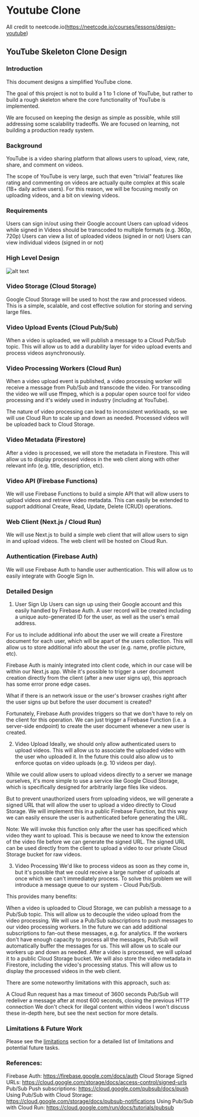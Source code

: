 
# Youtube Clone

All credit to neetcode.io(https://neetcode.io/courses/lessons/design-youtube)

## YouTube Skeleton Clone Design

### Introduction

This document designs a simplified YouTube clone.

The goal of this project is not to build a 1 to 1 clone of YouTube, but rather to build a rough skeleton where the core functionality of YouTube is implemented.

We are focused on keeping the design as simple as possible, while still addressing some scalability tradeoffs. We are focused on learning, not building a production ready system.

### Background

YouTube is a video sharing platform that allows users to upload, view, rate, share, and comment on videos.

The scope of YouTube is very large, such that even "trivial" features like rating and commenting on videos are actually quite complex at this scale (1B+ daily active users). For this reason, we will be focusing mostly on uploading videos, and a bit on viewing videos.

### Requirements

Users can sign in/out using their Google account
Users can upload videos while signed in
Videos should be transcoded to multiple formats (e.g. 360p, 720p)
Users can view a list of uploaded videos (signed in or not)
Users can view individual videos (signed in or not)

### High Level Design

![alt text](https://github.com/thuang86714/YoutubeClone/raw/readMe/resources/images/public.avif "High Level Design")

### Video Storage (Cloud Storage)

Google Cloud Storage will be used to host the raw and processed videos. This is a simple, scalable, and cost effective solution for storing and serving large files.

### Video Upload Events (Cloud Pub/Sub)

When a video is uploaded, we will publish a message to a Cloud Pub/Sub topic. This will allow us to add a durability layer for video upload events and process videos asynchronously.

### Video Processing Workers (Cloud Run)

When a video upload event is published, a video processing worker will receive a message from Pub/Sub and transcode the video. For transcoding the video we will use ffmpeg, which is a popular open source tool for video processing and it's widely used in industry (including at YouTube).

The nature of video processing can lead to inconsistent workloads, so we will use Cloud Run to scale up and down as needed. Processed videos will be uploaded back to Cloud Storage.

### Video Metadata (Firestore)

After a video is processed, we will store the metadata in Firestore. This will allow us to display processed videos in the web client along with other relevant info (e.g. title, description, etc).

### Video API (Firebase Functions)

We will use Firebase Functions to build a simple API that will allow users to upload videos and retrieve video metadata. This can easily be extended to support additional Create, Read, Update, Delete (CRUD) operations.

### Web Client (Next.js / Cloud Run)

We will use Next.js to build a simple web client that will allow users to sign in and upload videos. The web client will be hosted on Cloud Run.

### Authentication (Firebase Auth)

We will use Firebase Auth to handle user authentication. This will allow us to easily integrate with Google Sign In.

### Detailed Design

1. User Sign Up
Users can sign up using their Google account and this easily handled by Firebase Auth. A user record will be created including a unique auto-generated ID for the user, as well as the user's email address.

For us to include additional info about the user we will create a Firestore document for each user, which will be apart of the users collection. This will allow us to store additional info about the user (e.g. name, profile picture, etc).

Firebase Auth is mainly integrated into client code, which in our case will be within our Next.js app. While it's possible to trigger a user document creation directly from the client (after a new user signs up), this approach has some error prone edge cases.

What if there is an network issue or the user's browser crashes right after the user signs up but before the user document is created?

Fortunately, Firebase Auth provides triggers so that we don't have to rely on the client for this operation. We can just trigger a Firebase Function (i.e. a server-side endpoint) to create the user document whenever a new user is created.

2. Video Upload
Ideally, we should only allow authenticated users to upload videos. This will allow us to associate the uploaded video with the user who uploaded it. In the future this could also allow us to enforce quotas on video uploads (e.g. 10 videos per day).

While we could allow users to upload videos directly to a server we manage ourselves, it's more simple to use a service like Google Cloud Storage, which is specifically designed for arbitrarily large files like videos.

But to prevent unauthorized users from uploading videos, we will generate a signed URL that will allow the user to upload a video directly to Cloud Storage. We will implement this in a public Firebase Function, but this way we can easily ensure the user is authenticated before generating the URL.

Note: We will invoke this function only after the user has specificed which video they want to upload. This is because we need to know the extension of the video file before we can generate the signed URL.
The signed URL can be used directly from the client to upload a video to our private Cloud Storage bucket for raw videos.

3. Video Processing
We'd like to process videos as soon as they come in, but it's possible that we could receive a large number of uploads at once which we can't immediately process. To solve this problem we will introduce a message queue to our system - Cloud Pub/Sub.

This provides many benefits:

When a video is uploaded to Cloud Storage, we can publish a message to a Pub/Sub topic. This will allow us to decouple the video upload from the video processing.
We will use a Pub/Sub subscriptions to push messages to our video processing workers. In the future we can add additional subscriptions to fan-out these messages, e.g. for analytics.
If the workers don't have enough capacity to process all the messages, Pub/Sub will automatically buffer the messages for us. This will allow us to scale our workers up and down as needed.
After a video is processed, we will upload it to a public Cloud Storage bucket. We will also store the video metadata in Firestore, including the video's processing status. This will allow us to display the processed videos in the web client.

There are some noteworthy limitations with this approach, such as:

A Cloud Run request has a max timeout of 3600 seconds
Pub/Sub will redeliver a message after at most 600 seconds, closing the previous HTTP connection
We don't check for illegal content within videos
I won't discuss these in-depth here, but see the next section for more details.

### Limitations & Future Work

Please see the [limitations](https://neetcode.io/courses/full-stack-dev/21) section for a detailed list of limitations and potential future tasks.

### References:

Firebase Auth: https://firebase.google.com/docs/auth
Cloud Storage Signed URLs: https://cloud.google.com/storage/docs/access-control/signed-urls
Pub/Sub Push subscriptions: https://cloud.google.com/pubsub/docs/push
Using Pub/Sub with Cloud Storage: https://cloud.google.com/storage/docs/pubsub-notifications
Using Pub/Sub with Cloud Run: https://cloud.google.com/run/docs/tutorials/pubsub